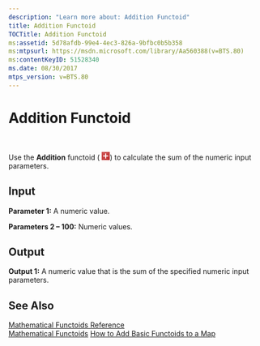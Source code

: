 ```yaml
---
description: "Learn more about: Addition Functoid"
title: Addition Functoid
TOCTitle: Addition Functoid
ms:assetid: 5d78afdb-99e4-4ec3-826a-9bfbc0b5b358
ms:mtpsurl: https://msdn.microsoft.com/library/Aa560388(v=BTS.80)
ms:contentKeyID: 51528340
ms.date: 08/30/2017
mtps_version: v=BTS.80
---
```


# Addition Functoid

 

Use the **Addition** functoid ( ![Icon used to calculate the sum of the numeric input parameters.](images/Aa560388.f6095b67-496f-4c2d-bf90-0480f18d4b5a(BTS.80).jpeg)) to calculate the sum of the numeric input parameters.

## Input

**Parameter 1:** A numeric value.

**Parameters 2 – 100:** Numeric values.

## Output

**Output 1:** A numeric value that is the sum of the specified numeric input parameters.

## See Also

[Mathematical Functoids Reference](mathematical-functoids-reference.md)  
[Mathematical Functoids](https://msdn.microsoft.com/library/aa559213\(v=bts.80\))  
[How to Add Basic Functoids to a Map](https://msdn.microsoft.com/library/aa560635\(v=bts.80\))

